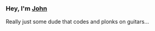 ### Hey, I'm [John](https://almostjohn.vercel.app)

Really just some dude that codes and plonks on guitars...
